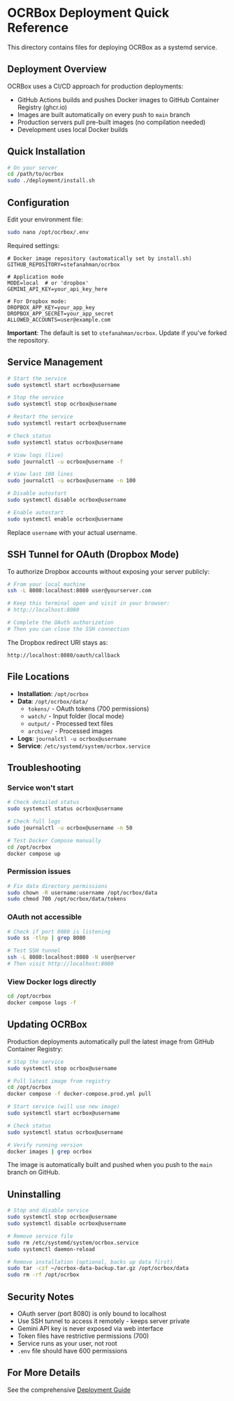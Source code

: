 # OCRBox Deployment Quick Reference

This directory contains files for deploying OCRBox as a systemd service.

## Deployment Overview

OCRBox uses a CI/CD approach for production deployments:
- GitHub Actions builds and pushes Docker images to GitHub Container Registry (ghcr.io)
- Images are built automatically on every push to `main` branch
- Production servers pull pre-built images (no compilation needed)
- Development uses local Docker builds

## Quick Installation

```bash
# On your server
cd /path/to/ocrbox
sudo ./deployment/install.sh
```

## Configuration

Edit your environment file:
```bash
sudo nano /opt/ocrbox/.env
```

Required settings:
```env
# Docker image repository (automatically set by install.sh)
GITHUB_REPOSITORY=stefanahman/ocrbox

# Application mode
MODE=local  # or 'dropbox'
GEMINI_API_KEY=your_api_key_here

# For Dropbox mode:
DROPBOX_APP_KEY=your_app_key
DROPBOX_APP_SECRET=your_app_secret
ALLOWED_ACCOUNTS=user@example.com
```

**Important**: The default is set to `stefanahman/ocrbox`. Update if you've forked the repository.

## Service Management

```bash
# Start the service
sudo systemctl start ocrbox@username

# Stop the service
sudo systemctl stop ocrbox@username

# Restart the service
sudo systemctl restart ocrbox@username

# Check status
sudo systemctl status ocrbox@username

# View logs (live)
sudo journalctl -u ocrbox@username -f

# View last 100 lines
sudo journalctl -u ocrbox@username -n 100

# Disable autostart
sudo systemctl disable ocrbox@username

# Enable autostart
sudo systemctl enable ocrbox@username
```

Replace `username` with your actual username.

## SSH Tunnel for OAuth (Dropbox Mode)

To authorize Dropbox accounts without exposing your server publicly:

```bash
# From your local machine
ssh -L 8080:localhost:8080 user@yourserver.com

# Keep this terminal open and visit in your browser:
# http://localhost:8080

# Complete the OAuth authorization
# Then you can close the SSH connection
```

The Dropbox redirect URI stays as:
```
http://localhost:8080/oauth/callback
```

## File Locations

- **Installation**: `/opt/ocrbox`
- **Data**: `/opt/ocrbox/data/`
  - `tokens/` - OAuth tokens (700 permissions)
  - `watch/` - Input folder (local mode)
  - `output/` - Processed text files
  - `archive/` - Processed images
- **Logs**: `journalctl -u ocrbox@username`
- **Service**: `/etc/systemd/system/ocrbox.service`

## Troubleshooting

### Service won't start

```bash
# Check detailed status
sudo systemctl status ocrbox@username

# Check full logs
sudo journalctl -u ocrbox@username -n 50

# Test Docker Compose manually
cd /opt/ocrbox
docker compose up
```

### Permission issues

```bash
# Fix data directory permissions
sudo chown -R username:username /opt/ocrbox/data
sudo chmod 700 /opt/ocrbox/data/tokens
```

### OAuth not accessible

```bash
# Check if port 8080 is listening
sudo ss -tlnp | grep 8080

# Test SSH tunnel
ssh -L 8080:localhost:8080 -N user@server
# Then visit http://localhost:8080
```

### View Docker logs directly

```bash
cd /opt/ocrbox
docker compose logs -f
```

## Updating OCRBox

Production deployments automatically pull the latest image from GitHub Container Registry:

```bash
# Stop the service
sudo systemctl stop ocrbox@username

# Pull latest image from registry
cd /opt/ocrbox
docker compose -f docker-compose.prod.yml pull

# Start service (will use new image)
sudo systemctl start ocrbox@username

# Check status
sudo systemctl status ocrbox@username

# Verify running version
docker images | grep ocrbox
```

The image is automatically built and pushed when you push to the `main` branch on GitHub.

## Uninstalling

```bash
# Stop and disable service
sudo systemctl stop ocrbox@username
sudo systemctl disable ocrbox@username

# Remove service file
sudo rm /etc/systemd/system/ocrbox.service
sudo systemctl daemon-reload

# Remove installation (optional, backs up data first)
sudo tar -czf ~/ocrbox-data-backup.tar.gz /opt/ocrbox/data
sudo rm -rf /opt/ocrbox
```

## Security Notes

- OAuth server (port 8080) is only bound to localhost
- Use SSH tunnel to access it remotely - keeps server private
- Gemini API key is never exposed via web interface
- Token files have restrictive permissions (700)
- Service runs as your user, not root
- `.env` file should have 600 permissions

## For More Details

See the comprehensive [Deployment Guide](../docs/DEPLOYMENT.md)

